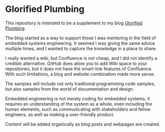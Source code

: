 # Glorified Plumbing

This repository is intended to be a supplement to my blog
[Glorified Plumbing](https://glorifiedplumbing.blog).

The blog started as a way to support those I was mentoring in the field of embedded systems engineering.
It seemed I was giving the same advice multiple times, and I wanted to capture the knowledge in a place to share.

I really wanted a wiki, but Confluence is not cheap, and I did not identify a credible alternative. GitHub does allow you to add Wiki space to your repositories, but it does not have the smart-link features of Confluence.
With such limitations, a blog and website combination made more sense.


The samples will include not only traditional programming code samples, but also samples from the world of documentation and design.

Embedded engineering is not merely coding for embedded systems; it requires an understanding of the system as a whole, even including the human elements, such as communicating with stakeholders and fellow engineers, as well as making a user-friendly product.

Content will be added organically as blog posts and webpages are created.
